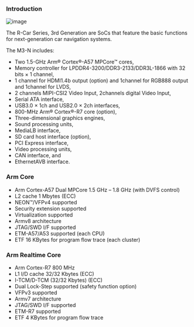### Introduction

![image](https://user-images.githubusercontent.com/33512027/197713937-065f0a16-5a92-41cd-b2c7-a87a435a6560.png)

The R-Car Series, 3rd Generation are SoCs that feature the basic functions for next-generation car navigation systems. 

The M3-N includes: 
- Two 1.5-GHz Arm® Cortex®-A57 MPCore™ cores,
- Memory controller for LPDDR4-3200/DDR3-2133/DDR3L-1866 with 32 bits × 1 channel,
- 1 channel for HDMI1.4b output (option) and 1channel for RGB888 output and 1channel for LVDS,
- 2 channels MIPI-CSI2 Video Input, 2channels digital Video Input,
- Serial ATA interface,
- USB3.0 × 1ch and USB2.0 × 2ch interfaces, 
- 800-MHz Arm® Cortex®-R7 core (option),
- Three-dimensional graphics engines,
- Sound processing units,
- MediaLB interface,
- SD card host interface (option),
- PCI Express interface, 
- Video processing units,
- CAN interface, and
- EthernetAVB interface. 

### Arm Core

- Arm Cortex-A57 Dual MPCore 1.5 GHz – 1.8 GHz (with DVFS control)
- L2 cache 1 Mbytes (ECC)
- NEON™/VFPv4 supported
- Security extension supported
- Virtualization supported
- Armv8 architecture
- JTAG/SWD I/F supported
- ETM-A57/A53 supported (each CPU)
- ETF 16 KBytes for program flow trace (each cluster)

### Arm Realtime Core

- Arm Cortex-R7 800 MHz
- L1 I/D cache 32/32 Kbytes (ECC)
- I-TCM/D-TCM (32/32 Kbytes) (ECC)
- Dual Lock-Step supported (safety function option)
- VFPv3 supported
- Armv7 architecture
- JTAG/SWD I/F supported
- ETM-R7 supported
- ETF 4 KBytes for program flow trace


